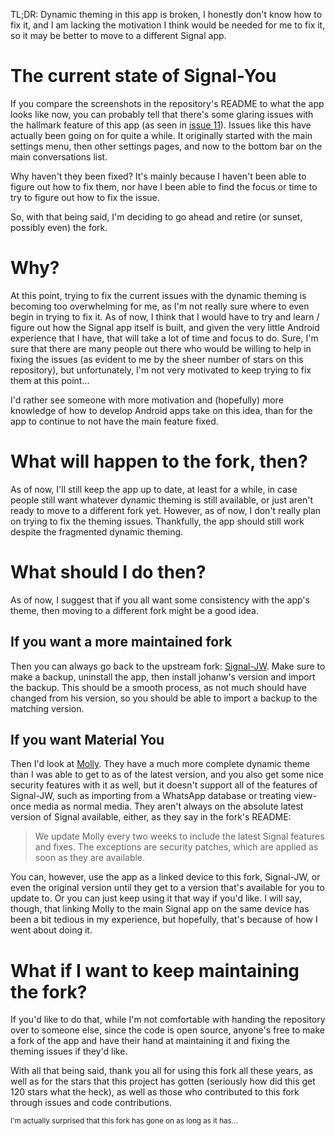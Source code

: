 TL;DR: Dynamic theming in this app is broken, I honestly don't know how to fix it, and I am lacking the motivation I think would be needed for me to fix it, so it may be better to move to a different Signal app.

# The current state of Signal-You
If you compare the screenshots in the repository's README to what the app looks like now, you can probably tell that there's some glaring issues with the hallmark feature of this app (as seen in [issue 11](https://github.com/nekorubu/Signal-You/issues/11)). Issues like this have actually been going on for quite a while. It originally started with the main settings menu, then other settings pages, and now to the bottom bar on the main conversations list.

Why haven't they been fixed? It's mainly because I haven't been able to figure out how to fix them, nor have I been able to find the focus or time to try to figure out how to fix the issue.

So, with that being said, I'm deciding to go ahead and retire (or sunset, possibly even) the fork.

# Why?
At this point, trying to fix the current issues with the dynamic theming is becoming too overwhelming for me, as I'm not really sure where to even begin in trying to fix it. As of now, I think that I would have to try and learn / figure out how the Signal app itself is built, and given the very little Android experience that I have, that will take a lot of time and focus to do. Sure, I'm sure that there are many people out there who would be willing to help in fixing the issues (as evident to me by the sheer number of stars on this repository), but unfortunately, I'm not very motivated to keep trying to fix them at this point...

I'd rather see someone with more motivation and (hopefully) more knowledge of how to develop Android apps take on this idea, than for the app to continue to not have the main feature fixed.

# What will happen to the fork, then?
As of now, I'll still keep the app up to date, at least for a while, in case people still want whatever dynamic theming is still available, or just aren't ready to move to a different fork yet. However, as of now, I don't really plan on trying to fix the theming issues. Thankfully, the app should still work despite the fragmented dynamic theming.

# What should I do then?
As of now, I suggest that if you all want some consistency with the app's theme, then moving to a different fork might be a good idea.

## If you want a more maintained fork
Then you can always go back to the upstream fork: [Signal-JW](https://github.com/johanw666/Signal-Android). Make sure to make a backup, uninstall the app, then install johanw's version and import the backup. This should be a smooth process, as not much should have changed from his version, so you should be able to import a backup to the matching version.

## If you want Material You
Then I'd look at [Molly](https://github.com/mollyim/mollyim-android). They have a much more complete dynamic theme than I was able to get to as of the latest version, and you also get some nice security features with it as well, but it doesn't support all of the features of Signal-JW, such as importing from a WhatsApp database or treating view-once media as normal media. They aren't always on the absolute latest version of Signal available, either, as they say in the fork's README:

> We update Molly every two weeks to include the latest Signal features and fixes. The exceptions are security patches, which are applied as soon as they are available.

You can, however, use the app as a linked device to this fork, Signal-JW, or even the original version until they get to a version that's available for you to update to. Or you can just keep using it that way if you'd like. I will say, though, that linking Molly to the main Signal app on the same device has been a bit tedious in my experience, but hopefully, that's because of how I went about doing it.

# What if I want to keep maintaining the fork?
If you'd like to do that, while I'm not comfortable with handing the repository over to someone else, since the code is open source, anyone's free to make a fork of the app and have their hand at maintaining it and fixing the theming issues if they'd like.

With all that being said, thank you all for using this fork all these years, as well as for the stars that this project has gotten (seriously how did this get 120 stars what the heck), as well as those who contributed to this fork through issues and code contributions.

<sup>I'm actually surprised that this fork has gone on as long as it has...</sup>